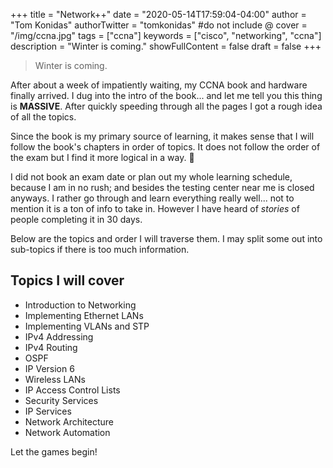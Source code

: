 +++
title = "Network++"
date = "2020-05-14T17:59:04-04:00"
author = "Tom Konidas"
authorTwitter = "tomkonidas" #do not include @
cover = "/img/ccna.jpg"
tags = ["ccna"]
keywords = ["cisco", "networking", "ccna"]
description = "Winter is coming."
showFullContent = false
draft = false
+++

> Winter is coming.

After about a week of impatiently waiting, my CCNA book and hardware finally arrived.
I dug into the intro of the book... and let me tell you this thing is **MASSIVE**.
After quickly speeding through all the pages I got a rough idea of all the topics.  

Since the book is my primary source of learning, it makes sense that I will follow the book's chapters in order of topics.
It does not follow the order of the exam but I find it more logical in a way. 🖖  

I did not book an exam date or plan out my whole learning schedule, because I am in no rush; and besides the testing center near me is closed anyways.
I rather go through and learn everything really well... not to mention it is a ton of info to take in. However I have heard of _stories_ of people completing it in 30 days.

Below are the topics and order I will traverse them. I may split some out into sub-topics if there is too much information.

## Topics I will cover
- Introduction to Networking
- Implementing Ethernet LANs
- Implementing VLANs and STP
- IPv4 Addressing
- IPv4 Routing
- OSPF
- IP Version 6
- Wireless LANs
- IP Access Control Lists
- Security Services
- IP Services
- Network Architecture
- Network Automation

Let the games begin!